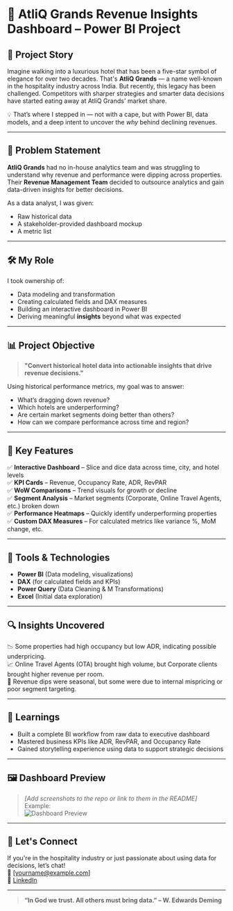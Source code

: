 # 🏨 AtliQ Grands Revenue Insights Dashboard – Power BI Project

## 📖 Project Story

Imagine walking into a luxurious hotel that has been a five-star symbol of elegance for over two decades. That's **AtliQ Grands** — a name well-known in the hospitality industry across India. But recently, this legacy has been challenged. Competitors with sharper strategies and smarter data decisions have started eating away at AtliQ Grands' market share.  

💡 That’s where I stepped in — not with a cape, but with Power BI, data models, and a deep intent to uncover the *why* behind declining revenues.

---

## 🎯 Problem Statement

**AtliQ Grands** had no in-house analytics team and was struggling to understand why revenue and performance were dipping across properties. Their **Revenue Management Team** decided to outsource analytics and gain data-driven insights for better decisions.

As a data analyst, I was given:
- Raw historical data
- A stakeholder-provided dashboard mockup
- A metric list

---

## 🛠️ My Role

I took ownership of:
- Data modeling and transformation
- Creating calculated fields and DAX measures
- Building an interactive dashboard in Power BI
- Deriving meaningful **insights** beyond what was expected

---

## 📊 Project Objective

> **"Convert historical hotel data into actionable insights that drive revenue decisions."**

Using historical performance metrics, my goal was to answer:
- What’s dragging down revenue?
- Which hotels are underperforming?
- Are certain market segments doing better than others?
- How can we compare performance across time and region?

---

## 🚀 Key Features

✅ **Interactive Dashboard** – Slice and dice data across time, city, and hotel levels  
✅ **KPI Cards** – Revenue, Occupancy Rate, ADR, RevPAR  
✅ **WoW Comparisons** – Trend visuals for growth or decline  
✅ **Segment Analysis** – Market segments (Corporate, Online Travel Agents, etc.) broken down  
✅ **Performance Heatmaps** – Quickly identify underperforming properties  
✅ **Custom DAX Measures** – For calculated metrics like variance %, MoM change, etc.

---

## 📌 Tools & Technologies

- **Power BI** (Data modeling, visualizations)
- **DAX** (for calculated fields and KPIs)
- **Power Query** (Data Cleaning & M Transformations)
- **Excel** (Initial data exploration)

---

## 🔍 Insights Uncovered

📉 Some properties had high occupancy but low ADR, indicating possible underpricing.  
📈 Online Travel Agents (OTA) brought high volume, but Corporate clients brought higher revenue per room.  
📆 Revenue dips were seasonal, but some were due to internal mispricing or poor segment targeting.

---

## 🧠 Learnings

- Built a complete BI workflow from raw data to executive dashboard
- Mastered business KPIs like ADR, RevPAR, and Occupancy Rate
- Gained storytelling experience using data to support strategic decisions

---

## 🖼️ Dashboard Preview

> *[Add screenshots to the repo or link to them in the README]*  
> Example:  
> ![Dashboard Preview](screenshots/dashboard_overview.png)

---

## 📣 Let's Connect

If you're in the hospitality industry or just passionate about using data for decisions, let’s chat!  
📧 [yourname@example.com]  
🔗 [LinkedIn](https://www.linkedin.com/in/prem-javali/)

---

> **“In God we trust. All others must bring data.” – W. Edwards Deming**



